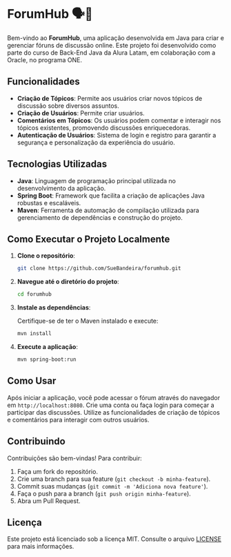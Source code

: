 # ForumHub 🗣️💬

Bem-vindo ao **ForumHub**, uma aplicação desenvolvida em Java para criar e gerenciar fóruns de discussão online. Este projeto foi desenvolvido como parte do curso de Back-End Java da Alura Latam, em colaboração com a Oracle, no programa ONE.

## Funcionalidades

- **Criação de Tópicos**: Permite aos usuários criar novos tópicos de discussão sobre diversos assuntos.
- **Criação de Usuários**: Permite criar  usuários.
- **Comentários em Tópicos**: Os usuários podem comentar e interagir nos tópicos existentes, promovendo discussões enriquecedoras.
- **Autenticação de Usuários**: Sistema de login e registro para garantir a segurança e personalização da experiência do usuário.

## Tecnologias Utilizadas

- **Java**: Linguagem de programação principal utilizada no desenvolvimento da aplicação.
- **Spring Boot**: Framework que facilita a criação de aplicações Java robustas e escaláveis.
- **Maven**: Ferramenta de automação de compilação utilizada para gerenciamento de dependências e construção do projeto.

## Como Executar o Projeto Localmente

1. **Clone o repositório**:

   ```bash
   git clone https://github.com/SueBandeira/forumhub.git
   ```

2. **Navegue até o diretório do projeto**:

   ```bash
   cd forumhub
   ```

3. **Instale as dependências**:

   Certifique-se de ter o Maven instalado e execute:

   ```bash
   mvn install
   ```

4. **Execute a aplicação**:

   ```bash
   mvn spring-boot:run
   ```

## Como Usar

Após iniciar a aplicação, você pode acessar o fórum através do navegador em `http://localhost:8080`. Crie uma conta ou faça login para começar a participar das discussões. Utilize as funcionalidades de criação de tópicos e comentários para interagir com outros usuários.

## Contribuindo

Contribuições são bem-vindas! Para contribuir:

1. Faça um fork do repositório.
2. Crie uma branch para sua feature (`git checkout -b minha-feature`).
3. Commit suas mudanças (`git commit -m 'Adiciona nova feature'`).
4. Faça o push para a branch (`git push origin minha-feature`).
5. Abra um Pull Request.

## Licença

Este projeto está licenciado sob a licença MIT. Consulte o arquivo [LICENSE](LICENSE) para mais informações.
